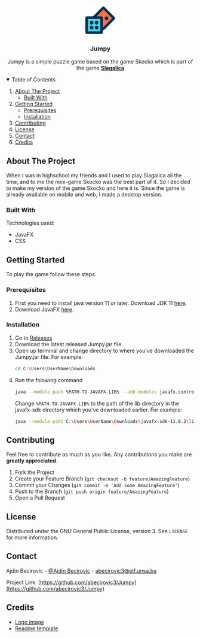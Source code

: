 <!-- PROJECT LOGO -->
<br />
<p align="center">
  <a href="https://github.com/abecirovic3/Jumpy">
    <img src="images/dices.png" alt="Logo" width="80" height="80">
  </a>

  <h3 align="center">Jumpy</h3>

  <p align="center">
    Jumpy is a simple puzzle game based on the game Skocko which is part of the game <a href="https://en.wikipedia.org/wiki/TV_Slagalica"><strong>Slagalica</strong></a>
</p>



<!-- TABLE OF CONTENTS -->
<details open="open">
  <summary>Table of Contents</summary>
  <ol>
    <li>
      <a href="#about-the-project">About The Project</a>
      <ul>
        <li><a href="#built-with">Built With</a></li>
      </ul>
    </li>
    <li>
      <a href="#getting-started">Getting Started</a>
      <ul>
        <li><a href="#prerequisites">Prerequisites</a></li>
        <li><a href="#installation">Installation</a></li>
      </ul>
    </li>
    <li><a href="#contributing">Contributing</a></li>
    <li><a href="#license">License</a></li>
    <li><a href="#contact">Contact</a></li>
    <li><a href="#credits">Credits</a></li>
  </ol>
</details>



<!-- ABOUT THE PROJECT -->
## About The Project

When I was in highschool my friends and I used to play Slagalica all the time, and to me the mini-game Skocko was the best part of it. So I decided to make my version of the game Skocko and here it is. Since the game is already available on mobile and web, I made a desktop version.

### Built With

Technologies used:
* JavaFX
* CSS



<!-- GETTING STARTED -->
## Getting Started

To play the game follow these steps.

### Prerequisites

1. First you need to install java version 11 or later. Download JDK 11 [here](https://www.oracle.com/java/technologies/javase-jdk11-downloads.html).
2. Download JavaFX [here](https://gluonhq.com/products/javafx/).

### Installation

1. Go to [Releases](https://github.com/abecirovic3/Jumpy/releases)
2. Download the latest released Jumpy.jar file.
3. Open up terminal and change directory to where you've downloaded the Jumpy.jar file. For example:
   ```sh
   cd C:\Users\UserName\Downloads
   ```
4. Run the folowing command
   ```sh
   java --module-path %PATH-TO-JAVAFX-LIB% --add-modules javafx.controls,javafx.fxml -jar Jumpy.jar
   ```
   Change `%PATH-TO-JAVAFX-LIB%` to the path of the lib directory in the javafx-sdk directory which you've downloaded earlier. For example:
   ```sh
   java --module-path C:\Users\UserName\Downloads\javafx-sdk-11.0.2\lib --add-modules javafx.controls,javafx.fxml -jar Jumpy.jar
   ```


<!-- CONTRIBUTING -->
## Contributing

Feel free to contribute as much as you like. Any contributions you make are **greatly appreciated**.

1. Fork the Project
2. Create your Feature Branch (`git checkout -b feature/AmazingFeature`)
3. Commit your Changes (`git commit -m 'Add some AmazingFeature'`)
4. Push to the Branch (`git push origin feature/AmazingFeature`)
5. Open a Pull Request



<!-- LICENSE -->
## License

Distributed under the GNU General Public License, version 3. See `LICENSE` for more information.



<!-- CONTACT -->
## Contact

Ajdin Becirovic - [@Ajdin Becirovic](https://www.facebook.com/ajdin.becirovic.1/) - abecirovic3@etf.unsa.ba

Project Link: [https://github.com/abecirovic3/Jumpy](https://github.com/abecirovic3/Jumpy)



<!-- Credits -->
## Credits
* [Logo image](https://www.flaticon.com/free-icon/dices_1003946?related_id=1003946&origin=pack)
* [Readme template](https://github.com/othneildrew/Best-README-Template)
